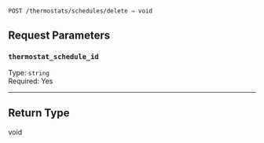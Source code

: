 # 

```
POST /thermostats/schedules/delete ⇒ void
```



## Request Parameters

### `thermostat_schedule_id`

Type: `string`\
Required: Yes



---

## Return Type

void
